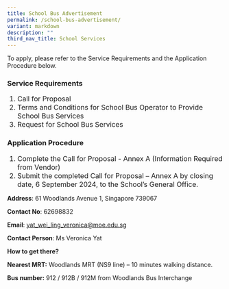 ```yaml
---
title: School Bus Advertisement
permalink: /school-bus-advertisement/
variant: markdown
description: ""
third_nav_title: School Services
---
```

To apply, please refer to the Service Requirements and the Application Procedure below.

### Service Requirements
<ol type="1"><span style="font-size:16px">
  <li>Call for Proposal</li>
  <li>Terms and Conditions for School Bus Operator to Provide School Bus Services </li>
  <li>Request for School Bus Services</li>
</span></ol>
	
### Application Procedure 
	
<ol type="1"><span style="font-size:16px">
  <li>Complete the Call for Proposal - Annex A (Information Required from Vendor) </li>
  <li>Submit the completed Call for Proposal – Annex A by closing date, 6 September 2024, to the School’s General Office.&nbsp; </li>
</span></ol>

**Address**: 61 Woodlands Avenue 1, Singapore 739067

**Contact No**: 62698832

**Email**: yat_wei_ling_veronica@moe.edu.sg

**Contact Person**: Ms Veronica Yat

**How to get there?**

**Nearest MRT:** Woodlands MRT (NS9 line) – 10 minutes walking distance. &nbsp;

**Bus number:** 912 / 912B / 912M from Woodlands Bus Interchange